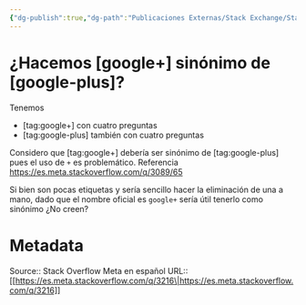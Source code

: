 ```yaml
---
{"dg-publish":true,"dg-path":"Publicaciones Externas/Stack Exchange/Stack Overflow en español/Stack Overflow en español Meta/es.meta.stackoverflow.com-3216.md","permalink":"/publicaciones-externas/stack-exchange/stack-overflow-en-espanol/stack-overflow-en-espanol-meta/es-meta-stackoverflow-com-3216/","title":"¿Hacemos [google+] sinónimo de [google-plus]?","hide":true,"noteIcon":"default","created":"2024-04-03T12:49:10.729-06:00","updated":"2024-04-05T16:44:02.428-06:00"}
---
```


# ¿Hacemos [google+] sinónimo de [google-plus]?

Tenemos 

- [tag:google+] con cuatro preguntas
- [tag:google-plus] también con cuatro preguntas

Considero que [tag:google+] debería ser sinónimo de [tag:google-plus] pues el uso de `+` es problemático. Referencia https://es.meta.stackoverflow.com/q/3089/65

Si bien son pocas etiquetas y sería sencillo hacer la eliminación de una a mano, dado que el nombre oficial es `google+` sería útil tenerlo como sinónimo ¿No creen?

# Metadata
Source:: Stack Overflow Meta en español
URL:: [[https://es.meta.stackoverflow.com/q/3216\|https://es.meta.stackoverflow.com/q/3216]]

